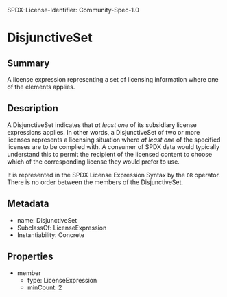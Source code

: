 SPDX-License-Identifier: Community-Spec-1.0

# DisjunctiveSet

## Summary

A license expression representing a set of licensing information where one of the elements applies.

## Description

A DisjunctiveSet indicates that _at least one_ of its subsidiary
license expressions applies. In other words, a
DisjunctiveSet of two or more licenses represents a licensing
situation where _at least one_ of the specified licenses are to be complied with.
A consumer of SPDX data would typically understand this to permit the recipient
of the licensed content to choose which of the corresponding license they
would prefer to use.

It is represented in the SPDX License Expression Syntax
by the `OR` operator.
There is no order between the members of the DisjunctiveSet.

## Metadata

- name: DisjunctiveSet
- SubclassOf: LicenseExpression
- Instantiability: Concrete

## Properties

- member
  - type: LicenseExpression
  - minCount: 2

